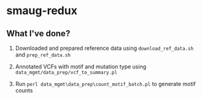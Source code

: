 # smaug-redux## What I've done?1. Downloaded and prepared reference data using `download_ref_data.sh` and `prep_ref_data.sh`1. Annotated VCFs with motif and mutation type using `data_mgmt/data_prep/vcf_to_summary.pl`1. Run `perl data_mgmt\data_prep\count_motif_batch.pl` to generate motif counts
